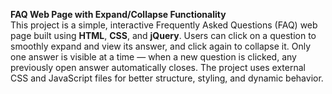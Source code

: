 
**FAQ Web Page with Expand/Collapse Functionality**  
This project is a simple, interactive Frequently Asked Questions (FAQ) web page built using **HTML**, **CSS**, and **jQuery**. Users can click on a question to smoothly expand and view its answer, and click again to collapse it. Only one answer is visible at a time — when a new question is clicked, any previously open answer automatically closes. The project uses external CSS and JavaScript files for better structure, styling, and dynamic behavior.

